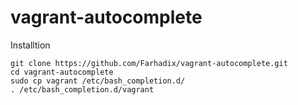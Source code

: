 vagrant-autocomplete
====================

Installtion

    git clone https://github.com/Farhadix/vagrant-autocomplete.git
    cd vagrant-autocomplete
    sudo cp vagrant /etc/bash_completion.d/
    . /etc/bash_completion.d/vagrant
